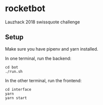 # rocketbot
Lauzhack 2018 swissquote challenge

## Setup

Make sure you have pipenv and yarn installed.

In one terminal, run the backend:
```
cd bot
./run.sh
```

In the other terminal, run the frontend:
```
cd interface
yarn
yarn start
```
